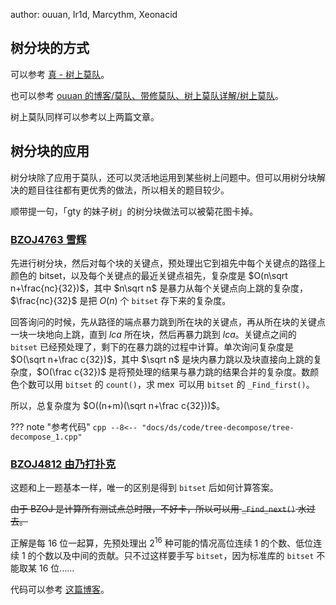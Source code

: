 author: ouuan, Ir1d, Marcythm, Xeonacid

## 树分块的方式

可以参考 [真 - 树上莫队](../misc/mo-algo-on-tree.md)。

也可以参考 [ouuan 的博客/莫队、带修莫队、树上莫队详解/树上莫队](https://ouuan.github.io/莫队、带修莫队、树上莫队详解/#树上莫队)。

树上莫队同样可以参考以上两篇文章。

## 树分块的应用

树分块除了应用于莫队，还可以灵活地运用到某些树上问题中。但可以用树分块解决的题目往往都有更优秀的做法，所以相关的题目较少。

顺带提一句，「gty 的妹子树」的树分块做法可以被菊花图卡掉。

### [BZOJ4763 雪辉](https://hydro.ac/p/bzoj-P4763)

先进行树分块，然后对每个块的关键点，预处理出它到祖先中每个关键点的路径上颜色的 bitset，以及每个关键点的最近关键点祖先，复杂度是 $O(n\sqrt n+\frac{nc}{32})$，其中 $n\sqrt n$ 是暴力从每个关键点向上跳的复杂度，$\frac{nc}{32}$ 是把 $O(n)$ 个 `bitset` 存下来的复杂度。

回答询问的时候，先从路径的端点暴力跳到所在块的关键点，再从所在块的关键点一块一块地向上跳，直到 $lca$ 所在块，然后再暴力跳到 $lca$。关键点之间的 `bitset` 已经预处理了，剩下的在暴力跳的过程中计算。单次询问复杂度是 $O(\sqrt n+\frac c{32})$，其中 $\sqrt n$ 是块内暴力跳以及块直接向上跳的复杂度，$O(\frac c{32})$ 是将预处理的结果与暴力跳的结果合并的复杂度。数颜色个数可以用 `bitset` 的 `count()`，求 $\operatorname{mex}$ 可以用 `bitset` 的 `_Find_first()`。

所以，总复杂度为 $O((n+m)(\sqrt n+\frac c{32}))$。

??? note "参考代码"
    ```cpp
    --8<-- "docs/ds/code/tree-decompose/tree-decompose_1.cpp"
    ```

### [BZOJ4812 由乃打扑克](https://hydro.ac/p/bzoj-P4812)

这题和上一题基本一样，唯一的区别是得到 `bitset` 后如何计算答案。

~~由于 BZOJ 是计算所有测试点总时限，不好卡，所以可以用 `_Find_next()` 水过去。~~

正解是每 $16$ 位一起算，先预处理出 $2^{16}$ 种可能的情况高位连续 $1$ 的个数、低位连续 $1$ 的个数以及中间的贡献。只不过这样要手写 `bitset`，因为标准库的 `bitset` 不能取某 $16$ 位……

代码可以参考 [这篇博客](https://www.cnblogs.com/FallDream/p/bzoj4763.html)。
